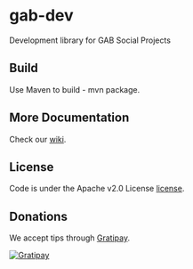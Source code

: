 gab-dev
=======

Development library for GAB Social Projects


Build
---------
Use Maven to build - mvn package.


More Documentation
------------------
Check our [wiki][].


License
-------
Code is under the Apache v2.0 License [license].


Donations
---------
We accept tips through [Gratipay][tip].

[![Gratipay](https://img.shields.io/gratipay/sysdevone.svg?style=flat)](https://www.gittip.com/sysdevone/)


[license]:https://github.com/sysdevone/gab-dev/tree/master/LICENSE
[wiki]:https://github.com/sysdevone/gab-dev/wiki
[tip]:https://www.gratipay.com/sysdevone/